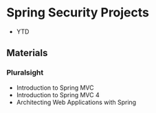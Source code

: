 # Spring Security Projects
* YTD

## Materials
### Pluralsight
* Introduction to Spring MVC
* Introduction to Spring MVC 4
* Architecting Web Applications with Spring